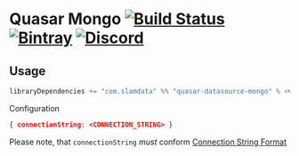# Quasar Mongo [![Build Status](https://travis-ci.org/slamdata/quasar-datasource-mongo.svg?branch=master)](https://travis-ci.org/slamdata/quasar-datasource-mongo) [![Bintray](https://img.shields.io/bintray/v/slamdata-inc/maven-public/quasar-datasource-mongo.svg)](https://bintray.com/slamdata-inc/maven-public/quasar-datasource-mongo) [![Discord](https://img.shields.io/discord/373302030460125185.svg?logo=discord)](https://discord.gg/QNjwCg6)

## Usage

```sbt
libraryDependencies += "com.slamdata" %% "quasar-datasource-mongo" % <version>
```

Configuration

```json
{ connectionString: <CONNECTION_STRING> }
```

Please note, that `connectionString` _must_ conform [Connection String Format](https://docs.mongodb.com/manual/reference/connection-string/)
